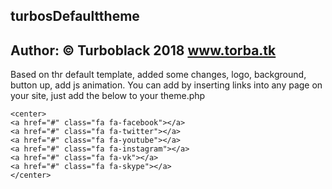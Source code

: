 ## turbosDefaulttheme

## Author: © Turboblack 2018 www.torba.tk

Based on thr default template, added some changes, logo, background, button up, add js animation.
You can add by inserting links into any page on your site, just add the below to your theme.php
```
<center>
<a href="#" class="fa fa-facebook"></a>
<a href="#" class="fa fa-twitter"></a>
<a href="#" class="fa fa-youtube"></a>
<a href="#" class="fa fa-instagram"></a>
<a href="#" class="fa fa-vk"></a>
<a href="#" class="fa fa-skype"></a>
</center>
```
